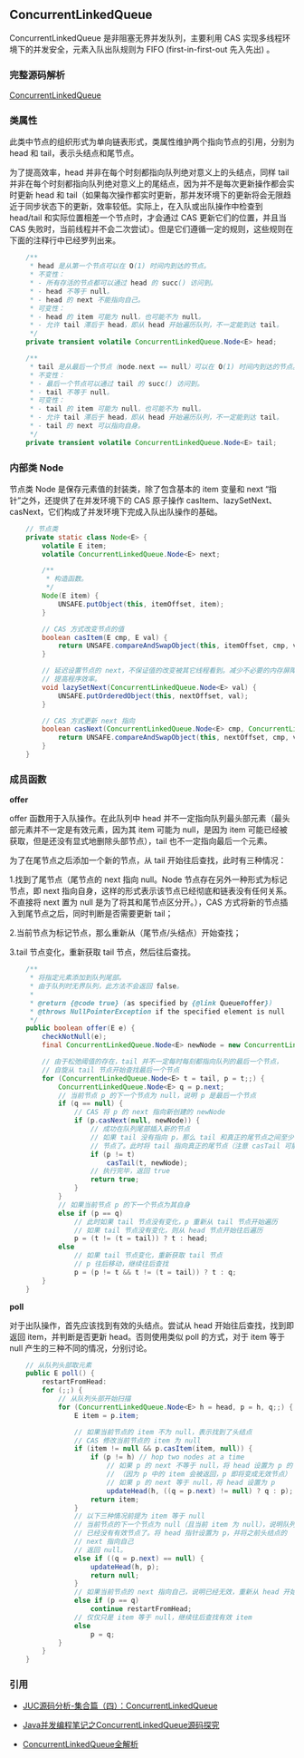 ## ConcurrentLinkedQueue

ConcurrentLinkedQueue 是非阻塞无界并发队列，主要利用 CAS 实现多线程环境下的并发安全，元素入队出队规则为 FIFO (first-in-first-out 先入先出) 。

### 完整源码解析

[ConcurrentLinkedQueue](https://github.com/Augustvic/JavaSourceCodeAnalysis/blob/master/src/JUC/JUCCollections/ConcurrentLinkedQueue.java)

### 类属性

此类中节点的组织形式为单向链表形式，类属性维护两个指向节点的引用，分别为 head 和 tail，表示头结点和尾节点。

为了提高效率，head 并非在每个时刻都指向队列绝对意义上的头结点，同样 tail 并非在每个时刻都指向队列绝对意义上的尾结点，因为并不是每次更新操作都会实时更新 head 和 tail（如果每次操作都实时更新，那并发环境下的更新将会无限趋近于同步状态下的更新，效率较低。实际上，在入队或出队操作中检查到 head/tail 和实际位置相差一个节点时，才会通过 CAS 更新它们的位置，并且当 CAS 失败时，当前线程并不会二次尝试）。但是它们遵循一定的规则，这些规则在下面的注释行中已经罗列出来。

```java
    /**
     * head 是从第一个节点可以在 O(1) 时间内到达的节点。
     * 不变性：
     * - 所有存活的节点都可以通过 head 的 succ() 访问到。
     * - head 不等于 null。
     * - head 的 next 不能指向自己。
     * 可变性：
     * - head 的 item 可能为 null，也可能不为 null。
     * - 允许 tail 滞后于 head，即从 head 开始遍历队列，不一定能到达 tail。
     */
    private transient volatile ConcurrentLinkedQueue.Node<E> head;

    /**
     * tail 是从最后一个节点（node.next == null）可以在 O(1) 时间内到达的节点。
     * 不变性：
     * - 最后一个节点可以通过 tail 的 succ() 访问到。
     * - tail 不等于 null。
     * 可变性：
     * - tail 的 item 可能为 null，也可能不为 null。
     * - 允许 tail 滞后于 head，即从 head 开始遍历队列，不一定能到达 tail。
     * - tail 的 next 可以指向自身。
     */
    private transient volatile ConcurrentLinkedQueue.Node<E> tail;
```

### 内部类 Node

节点类 Node 是保存元素值的封装类，除了包含基本的 item 变量和 next “指针”之外，还提供了在并发环境下的 CAS 原子操作 casItem、lazySetNext、casNext，它们构成了并发环境下完成入队出队操作的基础。

```java
    // 节点类
    private static class Node<E> {
        volatile E item;
        volatile ConcurrentLinkedQueue.Node<E> next;

        /**
         * 构造函数。
         */
        Node(E item) {
            UNSAFE.putObject(this, itemOffset, item);
        }

        // CAS 方式改变节点的值
        boolean casItem(E cmp, E val) {
            return UNSAFE.compareAndSwapObject(this, itemOffset, cmp, val);
        }

        // 延迟设置节点的 next，不保证值的改变被其它线程看到。减少不必要的内存屏障，
        // 提高程序效率。
        void lazySetNext(ConcurrentLinkedQueue.Node<E> val) {
            UNSAFE.putOrderedObject(this, nextOffset, val);
        }

        // CAS 方式更新 next 指向
        boolean casNext(ConcurrentLinkedQueue.Node<E> cmp, ConcurrentLinkedQueue.Node<E> val) {
            return UNSAFE.compareAndSwapObject(this, nextOffset, cmp, val);
        }
    }
```

### 成员函数

**offer**

offer 函数用于入队操作。在此队列中 head 并不一定指向队列最头部元素（最头部元素并不一定是有效元素，因为其 item 可能为 null，是因为 item 可能已经被获取，但是还没有显式地删除头部节点），tail 也不一定指向最后一个元素。

为了在尾节点之后添加一个新的节点，从 tail 开始往后查找，此时有三种情况：

1.找到了尾节点（尾节点的 next 指向 null。Node 节点存在另外一种形式为标记节点，即 next 指向自身，这样的形式表示该节点已经彻底和链表没有任何关系。不直接将 next 置为 null 是为了将其和尾节点区分开。），CAS 方式将新的节点插入到尾节点之后，同时判断是否需要更新 tail；

2.当前节点为标记节点，那么重新从（尾节点/头结点）开始查找；

3.tail 节点变化，重新获取 tail 节点，然后往后查找。

```java
    /**
     * 将指定元素添加到队列尾部。
     * 由于队列时无界队列，此方法不会返回 false。
     *
     * @return {@code true} (as specified by {@link Queue#offer})
     * @throws NullPointerException if the specified element is null
     */
    public boolean offer(E e) {
        checkNotNull(e);
        final ConcurrentLinkedQueue.Node<E> newNode = new ConcurrentLinkedQueue.Node<E>(e);

        // 由于松弛阈值的存在，tail 并不一定每时每刻都指向队列的最后一个节点，
        // 自旋从 tail 节点开始查找最后一个节点
        for (ConcurrentLinkedQueue.Node<E> t = tail, p = t;;) {
            ConcurrentLinkedQueue.Node<E> q = p.next;
            // 当前节点 p 的下一个节点为 null，说明 p 是最后一个节点
            if (q == null) {
                // CAS 将 p 的 next 指向新创建的 newNode
                if (p.casNext(null, newNode)) {
                    // 成功在队列尾部插入新的节点
                    // 如果 tail 没有指向 p，那么 tail 和真正的尾节点之间至少已经隔了一个
                    // 节点了。此时将 tail 指向真正的尾节点（注意 casTail 可能执行失败）。
                    if (p != t)
                        casTail(t, newNode);
                    // 执行完毕，返回 true
                    return true;
                }
            }
            // 如果当前节点 p 的下一个节点为其自身
            else if (p == q)
                // 此时如果 tail 节点没有变化，p 重新从 tail 节点开始遍历
                // 如果 tail 节点没有变化，则从 head 节点开始往后遍历
                p = (t != (t = tail)) ? t : head;
            else
                // 如果 tail 节点变化，重新获取 tail 节点
                // p 往后移动，继续往后查找
                p = (p != t && t != (t = tail)) ? t : q;
        }
    }
```

**poll**

对于出队操作，首先应该找到有效的头结点。尝试从 head 开始往后查找，找到即返回 item，并判断是否更新 head。否则使用类似 poll 的方式，对于 item 等于 null 产生的三种不同的情况，分别讨论。

```java
    // 从队列头部取元素
    public E poll() {
        restartFromHead:
        for (;;) {
            // 从队列头部开始扫描
            for (ConcurrentLinkedQueue.Node<E> h = head, p = h, q;;) {
                E item = p.item;

                // 如果当前节点的 item 不为 null，表示找到了头结点
                // CAS 修改当前节点的 item 为 null
                if (item != null && p.casItem(item, null)) {
                    if (p != h) // hop two nodes at a time
                        // 如果 p 的 next 不等于 null，将 head 设置为 p 的 next
                        // （因为 p 中的 item 会被返回，p 即将变成无效节点）
                        // 如果 p 的 next 等于 null，将 head 设置为 p
                        updateHead(h, ((q = p.next) != null) ? q : p);
                    return item;
                }
                // 以下三种情况前提为 item 等于 null
                // 当前节点的下一个节点为 null（且当前 item 为 null），说明队列中
                // 已经没有有效节点了。将 head 指针设置为 p，并将之前头结点的
                // next 指向自己
                // 返回 null。
                else if ((q = p.next) == null) {
                    updateHead(h, p);
                    return null;
                }
                // 如果当前节点的 next 指向自己，说明已经无效，重新从 head 开始遍历
                else if (p == q)
                    continue restartFromHead;
                // 仅仅只是 item 等于 null，继续往后查找有效 item
                else
                    p = q;
            }
        }
    }
```


### 引用

* [JUC源码分析-集合篇（四）：ConcurrentLinkedQueue](https://www.jianshu.com/p/0c5a672b2ade)

* [Java并发编程笔记之ConcurrentLinkedQueue源码探究](https://www.cnblogs.com/huangjuncong/p/9196240.html)

* [ConcurrentLinkedQueue全解析](https://www.jianshu.com/p/ce6108e4b2c4)
